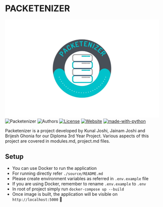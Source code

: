 # PACKETENIZER
![Packetenizer Logo](./source/app/static/images/Packetinizer_bg_3.jpg)
![Packetenizer](https://img.shields.io/badge/Packetenizer-1.0-green)
![Authors](https://img.shields.io/badge/Authors-Kunal%20Joshi,%20Jainam%20Joshi,%20Brijesh%20Ghonia-green)
[![License](https://img.shields.io/badge/License-GPLv2-green)](https://www.gnu.org/licenses/old-licenses/gpl-2.0.en.html)
[![Website](https://img.shields.io/badge/Website-packetenizer.herokuapp.com-green)](https://packetenizer.herokuapp.com)
[![made-with-python](https://img.shields.io/badge/Made%20with-Python-green)](https://www.python.org/)

Packetenizer is a project developed by Kunal Joshi, Jainam Joshi and Brijesh Ghonia for our Diploma 3rd Year Project.
Various aspects of this project are covered in modules.md, project.md files.

## Setup
- You can use Docker to run the application
- For running directly refer `./source/README.md`
- Please create environment variables as referred in `.env.example` file
- If you are using Docker, remember to rename `.env.example` to `.env`
- In root of project simply run `docker-compose up --build`
- Once image is built, the application will be visible on `http://localhost:5000` 🥳